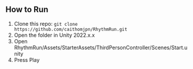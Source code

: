 ## How to Run

1. Clone this repo:
   `git clone https://github.com/caithomjpn/RhythmRun.git`
2. Open the folder in Unity 2022.x.x
3. Open RhythmRun/Assets/StarterAssets/ThirdPersonController/Scenes/Start.unity
4. Press Play
